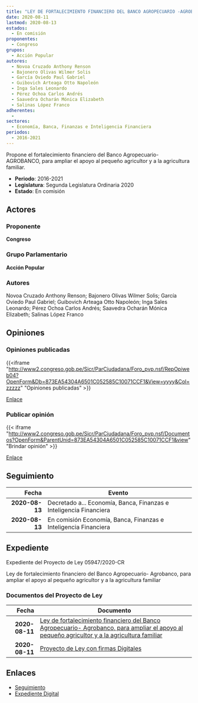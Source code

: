 ```yaml
---
title: "LEY DE FORTALECIMIENTO FINANCIERO DEL BANCO AGROPECUARIO -AGROBANCO, PARA AMPLIAR EL APOYO AL PEQUEÑO AGRICULTOR Y A LA AGRICULTURA FAMILIAR"
date: 2020-08-11
lastmod: 2020-08-13
estados: 
  - En comisión
proponentes: 
  - Congreso
grupos: 
  - Acción Popular
autores: 
  - Novoa Cruzado Anthony Renson
  - Bajonero Olivas Wilmer Solis
  - García Oviedo Paul Gabriel
  - Guibovich Arteaga Otto Napoleón
  - Inga Sales Leonardo
  - Pérez Ochoa Carlos Andrés
  - Saavedra Ocharán Mónica Elizabeth
  - Salinas López Franco
adherentes: 
  - 
sectores: 
  - Economía, Banca, Finanzas e Inteligencia Financiera
periodos: 
  - 2016-2021
---
```


Propone el fortalecimiento financiero del Banco Agropecuario-AGROBANCO, para ampliar el apoyo al pequeño agricultor y a la agricultura familiar.

- **Periodo**: 2016-2021
- **Legislatura**: Segunda Legislatura Ordinaria 2020
- **Estado**: En comisión

## Actores

### Proponente

**Congreso**

### Grupo Parlamentario

**Acción Popular**

### Autores

Novoa Cruzado Anthony Renson; Bajonero Olivas Wilmer Solis; García Oviedo Paul Gabriel; Guibovich Arteaga Otto Napoleón; Inga Sales Leonardo; Pérez Ochoa Carlos Andrés; Saavedra Ocharán Mónica Elizabeth; Salinas López Franco


## Opiniones

### Opiniones publicadas

{{<iframe "http://www2.congreso.gob.pe/Sicr/ParCiudadana/Foro_pvp.nsf/RepOpiweb04?OpenForm&Db=873EA54304A6501C052585C10071CCF1&View=yyyy&Col=zzzzz" "Opiniones publicadas" >}}

[Enlace](http://www2.congreso.gob.pe/Sicr/ParCiudadana/Foro_pvp.nsf/RepOpiweb04?OpenForm&Db=873EA54304A6501C052585C10071CCF1&View=yyyy&Col=zzzzz)
### Publicar opinión

{{< iframe "http://www2.congreso.gob.pe/Sicr/ParCiudadana/Foro_pvp.nsf/Documentos?OpenForm&ParentUnid=873EA54304A6501C052585C10071CCF1&view" "Brindar opinión" >}}

[Enlace](http://www2.congreso.gob.pe/Sicr/ParCiudadana/Foro_pvp.nsf/Documentos?OpenForm&ParentUnid=873EA54304A6501C052585C10071CCF1&view)

## Seguimiento

| Fecha | Evento |
|------:|--------|
| **2020-08-13** | Decretado a... Economía, Banca, Finanzas e Inteligencia Financiera|
| **2020-08-13** | En comisión Economía, Banca, Finanzas e Inteligencia Financiera|


## Expediente

Expediente del Proyecto de Ley 05947/2020-CR

Ley de fortalecimiento financiero del Banco Agropecuario- Agrobanco, para ampliar el apoyo al pequeño agricultor y a la agricultura familiar


### Documentos del Proyecto de Ley

| Fecha | Documento |
|------:|--------|
| **2020-08-11** | [Ley de fortalecimiento financiero del Banco Agropecuario- Agrobanco, para ampliar el apoyo al pequeño agricultor y a la agricultura familiar](http://www.leyes.congreso.gob.pe/Documentos/2016_2021/Proyectos_de_Ley_y_de_Resoluciones_Legislativas/PL05947-20200811.pdf) |
| **2020-08-11** | [Proyecto de Ley con firmas Digitales](http://www.leyes.congreso.gob.pe/Documentos/2016_2021/Proyectos_de_Ley_y_de_Resoluciones_Legislativas/Proyectos_Firmas_digitales/PL05947.pdf) |

## Enlaces 

- [Seguimiento](http://www2.congreso.gob.pe/Sicr/TraDocEstProc/CLProLey2016.nsf/f7fff46988ca05b1052578e100829cc7/28c1dfe1e5e22f39052585c20009c08d?OpenDocument)
- [Expediente Digital](http://www2.congreso.gob.pe/Sicr/TraDocEstProc/CLProLey2016.nsf/f7fff46988ca05b1052578e100829cc7/28c1dfe1e5e22f39052585c20009c08d?OpenDocument&Click=05257FB7005EB655.eb71d0cf91d8294e05256cdf006b5706/$Body/0.1C6C)
